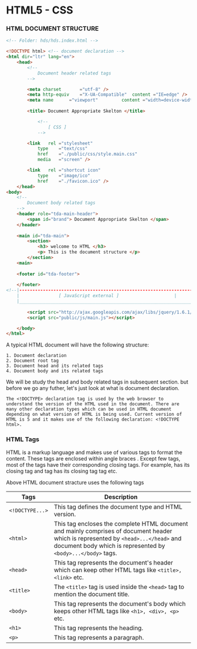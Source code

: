 # HTML5 - CSS

### HTML DOCUMENT STRUCTURE

```` html
<!-- Folder: hds/hds.index.html -->

<!DOCTYPE html> <!-- document declaration -->
<html dir="ltr" lang="en">
	<head> 
		<!-- 
			Document header related tags 
		-->

		<meta charset		="utf-8" />
		<meta http-equiv	="X-UA-Compatible" 	content ="IE=edge" />
		<meta name		="viewport" 		content ="width=device-width; initial-scale=1.0" />
		
		<title> Document Appropriate Skelton </title>

			<!-- 
				[ CSS ] 
			-->

		<link 	rel	="stylesheet" 		
			type	="text/css" 
			href	="./public/css/style.main.css" 
			media	="screen" />

		<link 	rel	="shortcut icon"
			type	="image/ico" 	
			href	="./favicon.ico" />
	</head>
<body>
	<!-- 
		Document body related tags 
	-->
	<header role="tda-main-header">
		<span id="brand"> Document Appropriate Skelton </span>
	</header>
	
	<main id="tda-main">
		<section>
			<h3> welcome to HTML </h3>
			<p> This is the document structure </p>
		</section>	
	<main>	
	
	<footer id="tda-footer">
		
	</footer>
<!--|---------------------------------------------------------------------------------------|			
    |				[ JavaScript external ]					    |	
    |_______________________________________________________________________________________|-->
			
		<script src="http://ajax.googleapis.com/ajax/libs/jquery/1.6.1/jquery.min.js"></script>
		<script src="public/js/main.js"></script>

	</body>
</html>
````
A typical HTML document will have the following structure:

	1. Document declaration
	2. Document root tag
	3. Document head and its related tags
	4. Document body and its related tags

We will be study the head and body related tags in subsequent section. but before we go any futher, let's just look at what is document declaration.

	The <!DOCTYPE> declaration tag is used by the web browser to understand the version of the HTML used in the document. There are many other declaration types which can be used in HTML document depending on what version of HTML is being used. Current version of HTML is 5 and it makes use of the following declaration: <!DOCTYPE html>. 

### HTML Tags

HTML is a markup language and makes use of various tags to format the content. These tags are enclosed within angle braces <Tag Name>. Except few tags, most of the tags have their corresponding closing tags. For example, <html> has its closing tag </html> and <body> tag has its closing tag </body> tag etc.

Above HTML document stracture uses the following tags

| Tags 		     | Description |
| -------------- | ----------- |
|`<!DOCTYPE...>` | This tag defines the document type and HTML version. |
|`<html>`        | This tag encloses the complete HTML document and mainly comprises of document header which is represented by `<head>...</head>` and document body which is represented by `<body>...</body>` tags. |
| `<head>`  | This tag represents the document's header which can keep other HTML tags like `<title>, <link>` etc. |
| `<title>` | The `<title>` tag is used inside the `<head>` tag to mention the document title. |
| `<body>`  | This tag represents the document's body which keeps other HTML tags like `<h1>, <div>, <p>`   etc. |
| `<h1>`    | This tag represents the heading. |
| `<p>`     | This tag represents a paragraph. |
